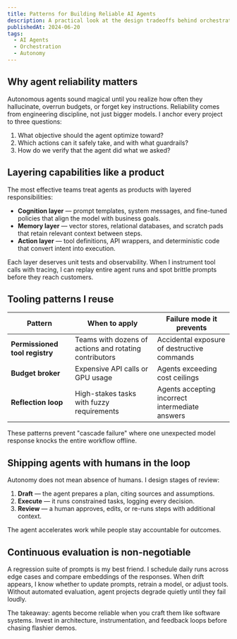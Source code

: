```yaml
---
title: Patterns for Building Reliable AI Agents
description: A practical look at the design tradeoffs behind orchestrating autonomous AI agents that deliver useful work.
publishedAt: 2024-06-20
tags:
  - AI Agents
  - Orchestration
  - Autonomy
---
```


## Why agent reliability matters

Autonomous agents sound magical until you realize how often they hallucinate, overrun budgets, or forget key instructions. Reliability comes from engineering discipline, not just bigger models. I anchor every project to three questions:

1. What objective should the agent optimize toward?
2. Which actions can it safely take, and with what guardrails?
3. How do we verify that the agent did what we asked?

## Layering capabilities like a product

The most effective teams treat agents as products with layered responsibilities:

- **Cognition layer** — prompt templates, system messages, and fine-tuned policies that align the model with business goals.
- **Memory layer** — vector stores, relational databases, and scratch pads that retain relevant context between steps.
- **Action layer** — tool definitions, API wrappers, and deterministic code that convert intent into execution.

Each layer deserves unit tests and observability. When I instrument tool calls with tracing, I can replay entire agent runs and spot brittle prompts before they reach customers.

## Tooling patterns I reuse

| Pattern | When to apply | Failure mode it prevents |
| --- | --- | --- |
| **Permissioned tool registry** | Teams with dozens of actions and rotating contributors | Accidental exposure of destructive commands |
| **Budget broker** | Expensive API calls or GPU usage | Agents exceeding cost ceilings |
| **Reflection loop** | High-stakes tasks with fuzzy requirements | Agents accepting incorrect intermediate answers |

These patterns prevent "cascade failure" where one unexpected model response knocks the entire workflow offline.

## Shipping agents with humans in the loop

Autonomy does not mean absence of humans. I design stages of review:

1. **Draft** — the agent prepares a plan, citing sources and assumptions.
2. **Execute** — it runs constrained tasks, logging every decision.
3. **Review** — a human approves, edits, or re-runs steps with additional context.

The agent accelerates work while people stay accountable for outcomes.

## Continuous evaluation is non-negotiable

A regression suite of prompts is my best friend. I schedule daily runs across edge cases and compare embeddings of the responses. When drift appears, I know whether to update prompts, retrain a model, or adjust tools. Without automated evaluation, agent projects degrade quietly until they fail loudly.

The takeaway: agents become reliable when you craft them like software systems. Invest in architecture, instrumentation, and feedback loops before chasing flashier demos.
